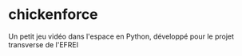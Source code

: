 # chickenforce
Un petit jeu vidéo dans l'espace en Python, développé pour le projet transverse de l'EFREI
